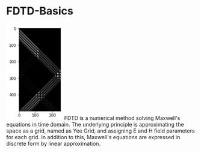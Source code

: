 # FDTD-Basics
<img src="demo.png" width="150">
FDTD is a numerical method solving Maxwell's equations in time domain. The underlying principle is approximating the space as a grid, named as Yee Grid, and assigning E and H field parameters for each grid. In addition to this, Maxwell's equatıons are expressed in discrete form by linear approximation. 
